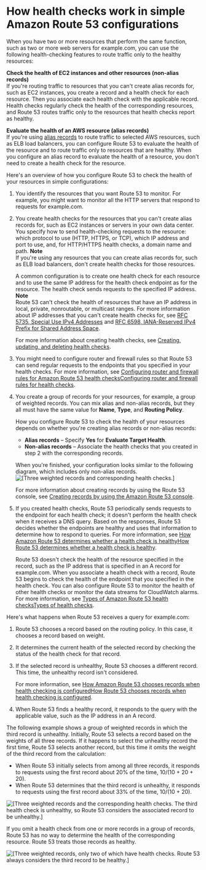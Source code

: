 # How health checks work in simple Amazon Route 53 configurations<a name="dns-failover-simple-configs"></a>

When you have two or more resources that perform the same function, such as two or more web servers for example\.com, you can use the following health\-checking features to route traffic only to the healthy resources:

**Check the health of EC2 instances and other resources \(non\-alias records\)**  
If you're routing traffic to resources that you can't create alias records for, such as EC2 instances, you create a record and a health check for each resource\. Then you associate each health check with the applicable record\. Health checks regularly check the health of the corresponding resources, and Route 53 routes traffic only to the resources that health checks report as healthy\.

**Evaluate the health of an AWS resource \(alias records\)**  
If you're using [alias records](https://docs.aws.amazon.com/Route53/latest/DeveloperGuide/resource-record-sets-choosing-alias-non-alias.html) to route traffic to selected AWS resources, such as ELB load balancers, you can configure Route 53 to evaluate the health of the resource and to route traffic only to resources that are healthy\. When you configure an alias record to evaluate the health of a resource, you don't need to create a health check for the resource\.

Here's an overview of how you configure Route 53 to check the health of your resources in simple configurations:

1. You identify the resources that you want Route 53 to monitor\. For example, you might want to monitor all the HTTP servers that respond to requests for example\.com\.

1. You create health checks for the resources that you can't create alias records for, such as EC2 instances or servers in your own data center\. You specify how to send health\-checking requests to the resource: which protocol to use \(HTTP, HTTPS, or TCP\), which IP address and port to use, and, for HTTP/HTTPS health checks, a domain name and path\. 
**Note**  
If you're using any resources that you can create alias records for, such as ELB load balancers, don't create health checks for those resources\. 

   A common configuration is to create one health check for each resource and to use the same IP address for the health check endpoint as for the resource\. The health check sends requests to the specified IP address\.
**Note**  
Route 53 can't check the health of resources that have an IP address in local, private, nonroutable, or multicast ranges\. For more information about IP addresses that you can't create health checks for, see [RFC 5735, Special Use IPv4 Addresses](https://datatracker.ietf.org/doc/html/rfc5735) and [RFC 6598, IANA\-Reserved IPv4 Prefix for Shared Address Space](https://datatracker.ietf.org/doc/html/rfc6598)\.

   For more information about creating health checks, see [Creating, updating, and deleting health checks](health-checks-creating-deleting.md)\.

1. You might need to configure router and firewall rules so that Route 53 can send regular requests to the endpoints that you specified in your health checks\. For more information, see [Configuring router and firewall rules for Amazon Route 53 health checksConfiguring router and firewall rules for health checks](dns-failover-router-firewall-rules.md)\.

1. You create a group of records for your resources, for example, a group of weighted records\. You can mix alias and non\-alias records, but they all must have the same value for **Name**, **Type**, and **Routing Policy**\.

   How you configure Route 53 to check the health of your resources depends on whether you're creating alias records or non\-alias records:
   + **Alias records** – Specify **Yes** for **Evaluate Target Health**\.
   + **Non\-alias records** – Associate the health checks that you created in step 2 with the corresponding records\. 

   When you're finished, your configuration looks similar to the following diagram, which includes only non\-alias records\.  
![\[Three weighted records and corresponding health checks.\]](http://docs.aws.amazon.com/Route53/latest/DeveloperGuide/images/hc-weighted.png)

   For more information about creating records by using the Route 53 console, see [Creating records by using the Amazon Route 53 console](resource-record-sets-creating.md)\. 

1. If you created health checks, Route 53 periodically sends requests to the endpoint for each health check; it doesn't perform the health check when it receives a DNS query\. Based on the responses, Route 53 decides whether the endpoints are healthy and uses that information to determine how to respond to queries\. For more information, see [How Amazon Route 53 determines whether a health check is healthyHow Route 53 determines whether a health check is healthy](dns-failover-determining-health-of-endpoints.md)\.

   Route 53 doesn't check the health of the resource specified in the record, such as the IP address that is specified in an A record for example\.com\. When you associate a health check with a record, Route 53 begins to check the health of the endpoint that you specified in the health check\. You can also configure Route 53 to monitor the health of other health checks or monitor the data streams for CloudWatch alarms\. For more information, see [Types of Amazon Route 53 health checksTypes of health checks](health-checks-types.md)\.

Here's what happens when Route 53 receives a query for example\.com:

1. Route 53 chooses a record based on the routing policy\. In this case, it chooses a record based on weight\.

1. It determines the current health of the selected record by checking the status of the health check for that record\.

1. If the selected record is unhealthy, Route 53 chooses a different record\. This time, the unhealthy record isn't considered\. 

   For more information, see [How Amazon Route 53 chooses records when health checking is configuredHow Route 53 chooses records when health checking is configured](health-checks-how-route-53-chooses-records.md)\.

1. When Route 53 finds a healthy record, it responds to the query with the applicable value, such as the IP address in an A record\. 

The following example shows a group of weighted records in which the third record is unhealthy\. Initially, Route 53 selects a record based on the weights of all three records\. If it happens to select the unhealthy record the first time, Route 53 selects another record, but this time it omits the weight of the third record from the calculation:
+ When Route 53 initially selects from among all three records, it responds to requests using the first record about 20% of the time, 10/\(10 \+ 20 \+ 20\)\. 
+ When Route 53 determines that the third record is unhealthy, it responds to requests using the first record about 33% of the time, 10/\(10 \+ 20\)\.

![\[Three weighted records and the corresponding health checks. The third health check is unhealthy, so Route 53 considers the associated record to be unhealthy.\]](http://docs.aws.amazon.com/Route53/latest/DeveloperGuide/images/hc-weighted-failed-hc.png)

If you omit a health check from one or more records in a group of records, Route 53 has no way to determine the health of the corresponding resource\. Route 53 treats those records as healthy\.

![\[Three weighted records, only two of which have health checks. Route 53 always considers the third record to be healthy.\]](http://docs.aws.amazon.com/Route53/latest/DeveloperGuide/images/hc-weighted-missing-health-check.png)